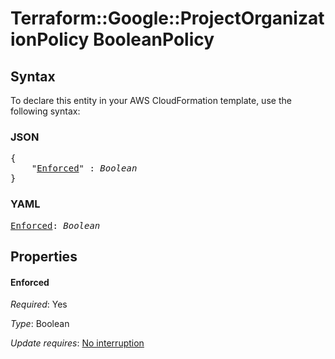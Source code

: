 # Terraform::Google::ProjectOrganizationPolicy BooleanPolicy

## Syntax

To declare this entity in your AWS CloudFormation template, use the following syntax:

### JSON

<pre>
{
    "<a href="#enforced" title="Enforced">Enforced</a>" : <i>Boolean</i>
}
</pre>

### YAML

<pre>
<a href="#enforced" title="Enforced">Enforced</a>: <i>Boolean</i>
</pre>

## Properties

#### Enforced

_Required_: Yes

_Type_: Boolean

_Update requires_: [No interruption](https://docs.aws.amazon.com/AWSCloudFormation/latest/UserGuide/using-cfn-updating-stacks-update-behaviors.html#update-no-interrupt)

